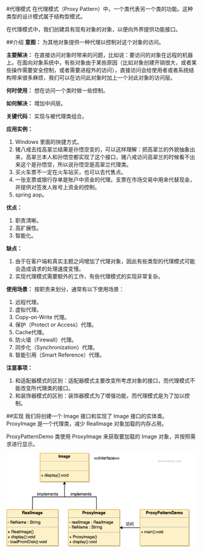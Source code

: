 #代理模式
在代理模式（Proxy Pattern）中，一个类代表另一个类的功能。这种类型的设计模式属于结构型模式。

在代理模式中，我们创建具有现有对象的对象，以便向外界提供功能接口。

##介绍
**意图：**
为其他对象提供一种代理以控制对这个对象的访问。

**主要解决：**
在直接访问对象时带来的问题，比如说：要访问的对象在远程的机器上。在面向对象系统中，有些对象由于某些原因（比如对象创建开销很大，或者某些操作需要安全控制，或者需要进程外的访问），直接访问会给使用者或者系统结构带来很多麻烦，我们可以在访问此对象时加上一个对此对象的访问层。

**何时使用：**
想在访问一个类时做一些控制。

**如何解决：**
增加中间层。

**关键代码：**
实现与被代理类组合。

**应用实例：**
1. Windows 里面的快捷方式。
2. 猪八戒去找高翠兰结果是孙悟空变的，可以这样理解：把高翠兰的外貌抽象出来，高翠兰本人和孙悟空都实现了这个接口，猪八戒访问高翠兰的时候看不出来这个是孙悟空，所以说孙悟空是高翠兰代理类。
3. 买火车票不一定在火车站买，也可以去代售点。
4. 一张支票或银行存单是账户中资金的代理。支票在市场交易中用来代替现金，并提供对签发人账号上资金的控制。
5. spring aop。

**优点：**
1. 职责清晰。
2. 高扩展性。
3. 智能化。

**缺点：**
1. 由于在客户端和真实主题之间增加了代理对象，因此有些类型的代理模式可能会造成请求的处理速度变慢。
2. 实现代理模式需要额外的工作，有些代理模式的实现非常复杂。

**使用场景：**
按职责来划分，通常有以下使用场景：
1. 远程代理。
2. 虚拟代理。
3. Copy-on-Write 代理。
4. 保护（Protect or Access）代理。
5. Cache代理。
6. 防火墙（Firewall）代理。
7. 同步化（Synchronization）代理。
8. 智能引用（Smart Reference）代理。

**注意事项：**
1. 和适配器模式的区别：适配器模式主要改变所考虑对象的接口，而代理模式不能改变所代理类的接口。
2. 和装饰器模式的区别：装饰器模式为了增强功能，而代理模式是为了加以控制。

##实现
我们将创建一个 Image 接口和实现了 Image 接口的实体类。ProxyImage 是一个代理类，减少 RealImage 对象加载的内存占用。

ProxyPatternDemo 类使用 ProxyImage 来获取要加载的 Image 对象，并按照需求进行显示。

![img.png](img.png)